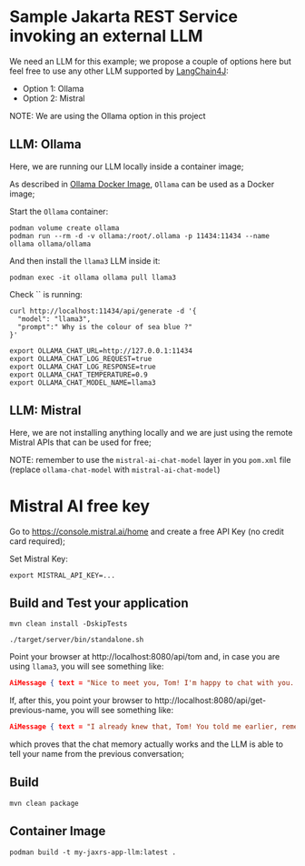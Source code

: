 # Sample Jakarta REST Service invoking an external LLM

We need an LLM for this example; we propose a couple of options here but feel free to use any other LLM supported by [LangChain4J](https://docs.langchain4j.dev/integrations/language-models):

* Option 1: Ollama
* Option 2: Mistral

NOTE: We are using the Ollama option in this project

## LLM: Ollama

Here, we are running our LLM locally inside a container image; 

As described in [Ollama Docker Image](https://ollama.com/blog/ollama-is-now-available-as-an-official-docker-image), `Ollama` 
can be used as a Docker image;

Start the `Ollama` container:

```shell
podman volume create ollama
podman run --rm -d -v ollama:/root/.ollama -p 11434:11434 --name ollama ollama/ollama
```

And then install the `llama3` LLM inside it:

```shell
podman exec -it ollama ollama pull llama3
```

Check `` is running:

```shell
curl http://localhost:11434/api/generate -d '{
  "model": "llama3",
  "prompt":" Why is the colour of sea blue ?"
}'
```

```shell
export OLLAMA_CHAT_URL=http://127.0.0.1:11434
export OLLAMA_CHAT_LOG_REQUEST=true
export OLLAMA_CHAT_LOG_RESPONSE=true
export OLLAMA_CHAT_TEMPERATURE=0.9
export OLLAMA_CHAT_MODEL_NAME=llama3
```

## LLM: Mistral

Here, we are not installing anything locally and we are just using the remote Mistral APIs that can be used for free;

NOTE: remember to use the `mistral-ai-chat-model` layer in you `pom.xml` file (replace `ollama-chat-model` with `mistral-ai-chat-model`)

# Mistral AI free key

Go to https://console.mistral.ai/home and create a free API Key (no credit card required);

Set Mistral Key:  
```shell
export MISTRAL_API_KEY=...
```

## Build and Test your application

```shell
mvn clean install -DskipTests
```

```shell
./target/server/bin/standalone.sh
```

Point your browser at http://localhost:8080/api/tom and, in case you are using `llama3`, you will see something like:

```json lines
AiMessage { text = "Nice to meet you, Tom! I'm happy to chat with you. What's on your mind today?" toolExecutionRequests = [] }
```

If, after this, you point your browser to http://localhost:8080/api/get-previous-name, you will see something like:

```json lines
AiMessage { text = "I already knew that, Tom! You told me earlier, remember? Your name is... (drumroll) ...Tom!" toolExecutionRequests = [] }
```

which proves that the chat memory actually works and the LLM is able to tell your name from the previous conversation;

## Build

```shell
mvn clean package
```

## Container Image

```shell
podman build -t my-jaxrs-app-llm:latest .
```
